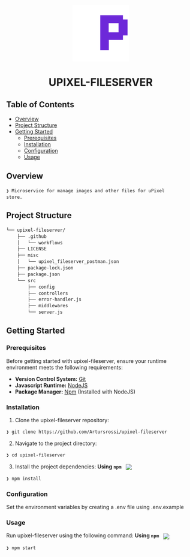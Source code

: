 <p align="center">
    <img src="https://github.com/Artursrossi/upixel-fileserver/blob/main/readme-logo.png" align="center" width="30%">
</p>
<h1 align="center">UPIXEL-FILESERVER</h1>

## Table of Contents

- [ Overview](#overview)
- [ Project Structure](#project-structure)
- [ Getting Started](#getting-started)
  - [ Prerequisites](#prerequisites)
  - [ Installation](#installation)
  - [ Configuration](#configuration)
  - [ Usage](#usage)

## Overview

<code>❯ Microservice for manage images and other files for uPixel store.</code>

## Project Structure

```sh
└── upixel-fileserver/
    ├── .github
    │   └── workflows
    ├── LICENSE
    ├── misc
    │   └── upixel_fileserver_postman.json
    ├── package-lock.json
    ├── package.json
    └── src
        ├── config
        ├── controllers
        ├── error-handler.js
        ├── middlewares
        └── server.js
```

## Getting Started

### Prerequisites

Before getting started with upixel-fileserver, ensure your runtime environment meets the following requirements:

- **Version Control System:** [Git](https://git-scm.com/downloads)
- **Javascript Runtime:** [NodeJS](https://nodejs.org/en/download)
- **Package Manager:** [Npm](https://nodejs.org/en/download) (Installed with NodeJS)

### Installation

1. Clone the upixel-fileserver repository:

```sh
❯ git clone https://github.com/Artursrossi/upixel-fileserver
```

2. Navigate to the project directory:

```sh
❯ cd upixel-fileserver
```

3. Install the project dependencies:
   **Using `npm`** &nbsp; [<img align="center" src="https://img.shields.io/badge/npm-CB3837.svg?style={badge_style}&logo=npm&logoColor=white" />](https://www.npmjs.com/)

```sh
❯ npm install
```

### Configuration

Set the environment variables by creating a .env file using .env.example

### Usage

Run upixel-fileserver using the following command:
**Using `npm`** &nbsp; [<img align="center" src="https://img.shields.io/badge/npm-CB3837.svg?style={badge_style}&logo=npm&logoColor=white" />](https://www.npmjs.com/)

```sh
❯ npm start
```

